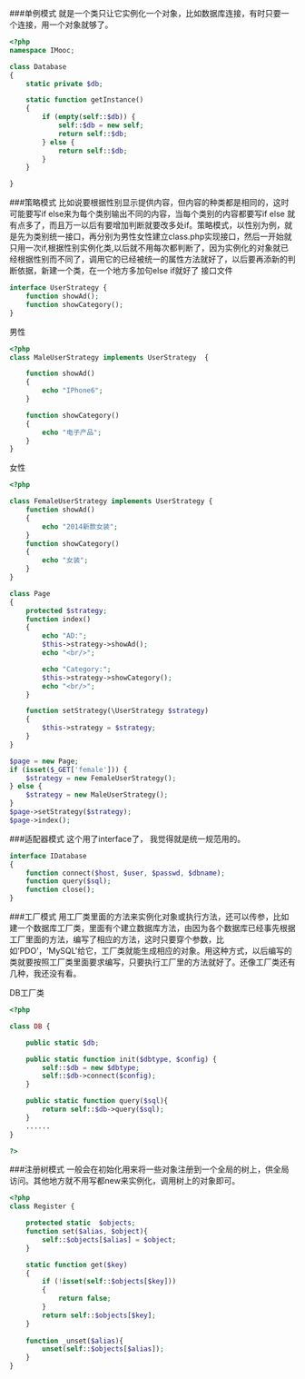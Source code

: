 ###单例模式
就是一个类只让它实例化一个对象，比如数据库连接，有时只要一个连接，用一个对象就够了。
```php
<?php
namespace IMooc;

class Database
{
    static private $db;

    static function getInstance()
    {
        if (empty(self::$db)) {
            self::$db = new self;
            return self::$db;
        } else {
            return self::$db;
        }
    }

}
```

###策略模式
比如说要根据性别显示提供内容，但内容的种类都是相同的，这时可能要写if else来为每个类别输出不同的内容，当每个类别的内容都要写if else 就有点多了，而且万一以后有要增加判断就要改多处if。策略模式，以性别为例，就是先为类别统一接口，再分别为男性女性建立class.php实现接口，然后一开始就只用一次if,根据性别实例化类,以后就不用每次都判断了，因为实例化的对象就已经根据性别而不同了，调用它的已经被统一的属性方法就好了，以后要再添新的判断依据，新建一个类，在一个地方多加句else if就好了
接口文件
```php
interface UserStrategy {
    function showAd();
    function showCategory();
} 
```
男性
```php
<?php
class MaleUserStrategy implements UserStrategy  {

    function showAd()
    {
        echo "IPhone6";
    }

    function showCategory()
    {
        echo "电子产品";
    }
} 
```
女性
```php
<?php

class FemaleUserStrategy implements UserStrategy {
    function showAd()
    {
        echo "2014新款女装";
    }
    function showCategory()
    {
        echo "女装";
    }
} 
```
```php
class Page
{
    protected $strategy;
    function index()
    {
        echo "AD:";
        $this->strategy->showAd();
        echo "<br/>";

        echo "Category:";
        $this->strategy->showCategory();
        echo "<br/>";
    }

    function setStrategy(\UserStrategy $strategy)
    {
        $this->strategy = $strategy;
    }
}

$page = new Page;
if (isset($_GET['female'])) {
    $strategy = new FemaleUserStrategy();
} else {
    $strategy = new MaleUserStrategy();
}
$page->setStrategy($strategy);
$page->index();
```
###适配器模式
这个用了interface了， 我觉得就是统一规范用的。
```php
interface IDatabase
{
    function connect($host, $user, $passwd, $dbname);
    function query($sql);
    function close();
}
```
###工厂模式
用工厂类里面的方法来实例化对象或执行方法，还可以传参，比如建一个数据库工厂类，里面有个建立数据库方法，由因为各个数据库已经事先根据工厂里面的方法，编写了相应的方法，这时只要穿个参数，比如‘PDO’，‘MySQL'给它，工厂类就能生成相应的对象。用这种方式，以后编写的类就要按照工厂类里面要求编写，只要执行工厂里的方法就好了。还像工厂类还有几种，我还没有看。

DB工厂类
```php
<?php

class DB {

	public static $db;

	public static function init($dbtype, $config) {
		self::$db = new $dbtype;
		self::$db->connect($config);
	}

	public static function query($sql){
		return self::$db->query($sql);
	}
	......
}

?>
```
###注册树模式
一般会在初始化用来将一些对象注册到一个全局的树上，供全局访问。其他地方就不用写都new来实例化，调用树上的对象即可。
```php
<?php
class Register {

    protected static  $objects;
    function set($alias, $object){
        self::$objects[$alias] = $object;
    }

    static function get($key)
    {
        if (!isset(self::$objects[$key]))
        {
            return false;
        }
        return self::$objects[$key];
    }
    
    function _unset($alias){
        unset(self::$objects[$alias]);
    }
}
```